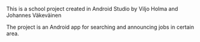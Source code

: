 This is a school project created in Android Studio by Viljo Holma and Johannes Väkeväinen

The project is an Android app for searching and announcing jobs in certain area.
